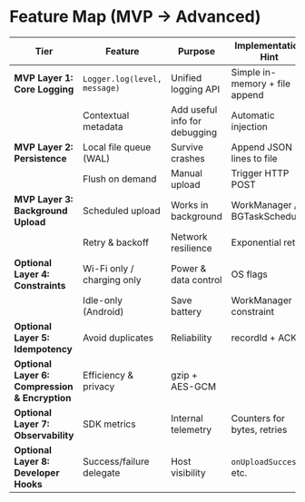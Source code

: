 # Feature Map (MVP → Advanced)

| Tier | Feature | Purpose | Implementation Hint |
|------|----------|----------|----------------------|
| **MVP Layer 1: Core Logging** | `Logger.log(level, message)` | Unified logging API | Simple in-memory + file append |
|  | Contextual metadata | Add useful info for debugging | Automatic injection |
| **MVP Layer 2: Persistence** | Local file queue (WAL) | Survive crashes | Append JSON lines to file |
|  | Flush on demand | Manual upload | Trigger HTTP POST |
| **MVP Layer 3: Background Upload** | Scheduled upload | Works in background | WorkManager / BGTaskScheduler |
|  | Retry & backoff | Network resilience | Exponential retry |
| **Optional Layer 4: Constraints** | Wi-Fi only / charging only | Power & data control | OS flags |
|  | Idle-only (Android) | Save battery | WorkManager constraint |
| **Optional Layer 5: Idempotency** | Avoid duplicates | Reliability | recordId + ACK |
| **Optional Layer 6: Compression & Encryption** | Efficiency & privacy | gzip + AES-GCM |
| **Optional Layer 7: Observability** | SDK metrics | Internal telemetry | Counters for bytes, retries |
| **Optional Layer 8: Developer Hooks** | Success/failure delegate | Host visibility | `onUploadSuccess`, etc. |
